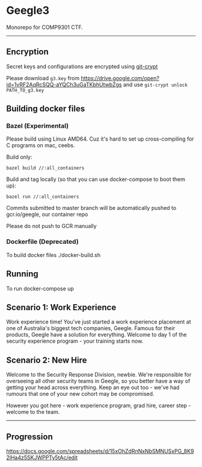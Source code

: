 # Geegle3

Monorepo for COMP9301 CTF.

---

## Encryption
Secret keys and configurations are encrypted using [git-crypt](https://github.com/AGWA/git-crypt)

Please download `g3.key` from https://drive.google.com/open?id=1vRF2AqRcSQQ-aYQCh3uGaTKbhUtwbZgs 
and use `git-crypt unlock PATH_TO_g3.key`

## Building docker files

### Bazel (Experimental)
Please build using Linux AMD64. Cuz it's hard to set up cross-compiling for C programs on mac, ceebs.

Build only:
```
bazel build //:all_containers
```

Build and tag locally (so that you can use docker-compose to boot them up):
```
bazel run //:all_containers
```

Commits submitted to master branch will be automatically pushed to gcr.io/geegle, our container repo

Please do not push to GCR manually

### Dockerfile (Deprecated)
To build docker files
./docker-build.sh    

## Running 

To run
docker-compose up

## Scenario 1: Work Experience
Work experience time! You've just started a work experience placement at one of Australia's biggest tech companies, Geegle. Famous for their products, Geegle have a solution for everything. Welcome to day 1 of the security experience program - your training starts now.


## Scenario 2: New Hire
Welcome to the Security Response Division, newbie. We're responsible for overseeing all other security teams in Geegle, so you better have a way of getting your head across everything. Keep an eye out too - we've had rumours that one of your new cohort may be compromised.

However you got here - work experience program, grad hire, career step - welcome to the team.

---

## Progression
https://docs.google.com/spreadsheets/d/15xOhZdRnNxNbSMNUSxPG_8K92lHa4z5SKJWPPTy5tAc/edit
